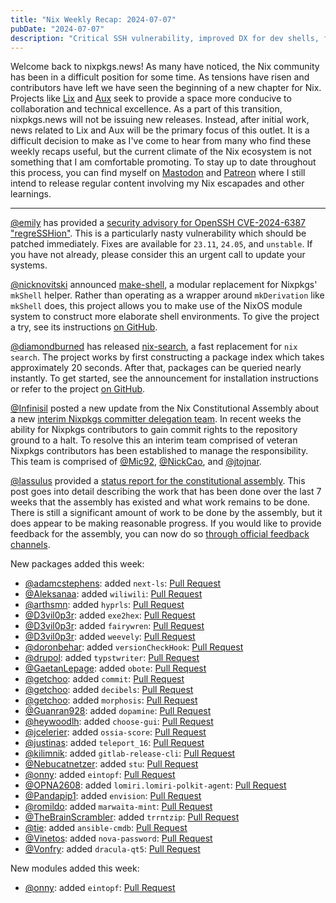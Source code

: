 ```yaml
---
title: "Nix Weekly Recap: 2024-07-07"
pubDate: "2024-07-07"
description: "Critical SSH vulnerability, improved DX for dev shells, faster search, and Nix Constitutional Assembly updates."
---
```


Welcome back to nixpkgs.news! As many have noticed, the Nix community has been in a difficult position for some
time. As tensions have risen and contributors have left we have seen the beginning of a new chapter for Nix.
Projects like [Lix](https://lix.systems) and [Aux](https://auxolotl.org) seek to provide a space more conducive
to collaboration and technical excellence. As a part of this transition, nixpkgs.news will not be issuing new
releases. Instead, after initial work, news related to Lix and Aux will be the primary focus of this outlet. It
is a difficult decision to make as I've come to hear from many who find these weekly recaps useful, but the
current climate of the Nix ecosystem is not something that I am comfortable promoting. To stay up to date throughout
this process, you can find myself on [Mastodon](https://hachyderm.io/@jakehamilton) and
[Patreon](https://patreon.com/jakehamilton) where I still intend to release regular content involving my Nix
escapades and other learnings.

---

[@emily](https://discourse.nixos.org/u/emily) has provided a [security advisory for OpenSSH CVE-2024-6387 "regreSSHion"](https://discourse.nixos.org/t/security-advisory-openssh-cve-2024-6387-regresshion-update-your-servers-asap/48220).
This is a particularly nasty vulnerability which should be patched immediately. Fixes are available for `23.11`,
`24.05`, and `unstable`. If you have not already, please consider this an urgent call to update your systems.

[@nicknovitski](https://discourse.nixos.org/u/nicknovitski) announced [make-shell](https://discourse.nixos.org/t/make-shell-a-modular-replacement-for-mkshell/48509),
a modular replacement for Nixpkgs' `mkShell` helper. Rather than operating as a wrapper around `mkDerivation` like
`mkShell` does, this project allows you to make use of the NixOS module system to construct more elaborate shell
environments. To give the project a try, see its instructions [on GitHub](https://github.com/nicknovitski/make-shell).

[@diamondburned](https://discourse.nixos.org/u/diamondburned) has released [nix-search](https://discourse.nixos.org/t/nix-search-a-faster-better-nix-search/48568),
a fast replacement for `nix search`. The project works by first constructing a package index which takes approximately
20 seconds. After that, packages can be queried nearly instantly. To get started, see the announcement for installation
instructions or refer to the project [on GitHub](https://github.com/diamondburned/nix-search).

[@Infinisil](https://discourse.nixos.org/u/Infinisil) posted a new update from the Nix Constitutional Assembly about a
new [interim Nixpkgs committer delegation team](https://discourse.nixos.org/t/constitutional-assembly-interim-nixpkgs-committer-delegation-team/48562).
In recent weeks the ability for Nixpkgs contributors to gain commit rights to the repository ground to a halt. To
resolve this an interim team comprised of veteran Nixpkgs contributors has been established to manage the responsibility.
This team is comprised of [@Mic92](https://discourse.nixos.org/u/mic92), [@NickCao](https://discourse.nixos.org/u/nickcao), and
[@jtojnar](https://discourse.nixos.org/u/jtojnar).

[@lassulus](https://discourse.nixos.org/u/lassulus) provided a [status report for the constitutional assembly](https://discourse.nixos.org/t/constitutional-assembly-status-report/48502).
This post goes into detail describing the work that has been done over the last 7 weeks that the assembly has existed
and what work remains to be done. There is still a significant amount of work to be done by the assembly, but it does
appear to be making reasonable progress. If you would like to provide feedback for the assembly, you can now do so
[through official feedback channels](https://github.com/nixos/nix-constitutional-assembly?tab=readme-ov-file#feedback-and-ideas).

New packages added this week:

- [@adamcstephens](https://github.com/adamcstephens): added `next-ls`: [Pull Request](https://github.com/NixOS/nixpkgs/pull/324678)
- [@Aleksanaa](https://github.com/Aleksanaa): added `wiliwili`: [Pull Request](https://github.com/NixOS/nixpkgs/pull/324636)
- [@arthsmn](https://github.com/arthsmn): added `hyprls`: [Pull Request](https://github.com/NixOS/nixpkgs/pull/323392)
- [@D3vil0p3r](https://github.com/D3vil0p3r): added `exe2hex`: [Pull Request](https://github.com/NixOS/nixpkgs/pull/288126)
- [@D3vil0p3r](https://github.com/D3vil0p3r): added `fairywren`: [Pull Request](https://github.com/NixOS/nixpkgs/pull/323468)
- [@D3vil0p3r](https://github.com/D3vil0p3r): added `weevely`: [Pull Request](https://github.com/NixOS/nixpkgs/pull/287904)
- [@doronbehar](https://github.com/doronbehar): added `versionCheckHook`: [Pull Request](https://github.com/NixOS/nixpkgs/pull/320266)
- [@drupol](https://github.com/drupol): added `typstwriter`: [Pull Request](https://github.com/NixOS/nixpkgs/pull/323987)
- [@GaetanLepage](https://github.com/GaetanLepage): added `obote`: [Pull Request](https://github.com/NixOS/nixpkgs/pull/324537)
- [@getchoo](https://github.com/getchoo): added `commit`: [Pull Request](https://github.com/NixOS/nixpkgs/pull/318705)
- [@getchoo](https://github.com/getchoo): added `decibels`: [Pull Request](https://github.com/NixOS/nixpkgs/pull/318708)
- [@getchoo](https://github.com/getchoo): added `morphosis`: [Pull Request](https://github.com/NixOS/nixpkgs/pull/318199)
- [@Guanran928](https://github.com/Guanran928): added `dopamine`: [Pull Request](https://github.com/NixOS/nixpkgs/pull/315465)
- [@heywoodlh](https://github.com/heywoodlh): added `choose-gui`: [Pull Request](https://github.com/NixOS/nixpkgs/pull/288931)
- [@jcelerier](https://github.com/jcelerier): added `ossia-score`: [Pull Request](https://github.com/NixOS/nixpkgs/pull/315409)
- [@justinas](https://github.com/justinas): added `teleport_16`: [Pull Request](https://github.com/NixOS/nixpkgs/pull/324627)
- [@kilimnik](https://github.com/kilimnik): added `gitlab-release-cli`: [Pull Request](https://github.com/NixOS/nixpkgs/pull/323147)
- [@Nebucatnetzer](https://github.com/Nebucatnetzer): added `stu`: [Pull Request](https://github.com/NixOS/nixpkgs/pull/314539)
- [@onny](https://github.com/onny): added `eintopf`: [Pull Request](https://github.com/NixOS/nixpkgs/pull/293210)
- [@OPNA2608](https://github.com/OPNA2608): added `lomiri.lomiri-polkit-agent`: [Pull Request](https://github.com/NixOS/nixpkgs/pull/325102)
- [@Pandapip1](https://github.com/Pandapip1): added `envision`: [Pull Request](https://github.com/NixOS/nixpkgs/pull/321015)
- [@romildo](https://github.com/romildo): added `marwaita-mint`: [Pull Request](https://github.com/NixOS/nixpkgs/pull/323801)
- [@TheBrainScrambler](https://github.com/TheBrainScrambler): added `trrntzip`: [Pull Request](https://github.com/NixOS/nixpkgs/pull/253132)
- [@tie](https://github.com/tie): added `ansible-cmdb`: [Pull Request](https://github.com/NixOS/nixpkgs/pull/317405)
- [@Vinetos](https://github.com/Vinetos): added `nova-password`: [Pull Request](https://github.com/NixOS/nixpkgs/pull/324763)
- [@Vonfry](https://github.com/Vonfry): added `dracula-qt5`: [Pull Request](https://github.com/NixOS/nixpkgs/pull/253233)

New modules added this week:

- [@onny](https://github.com/onny): added `eintopf`: [Pull Request](https://github.com/NixOS/nixpkgs/pull/293210)
